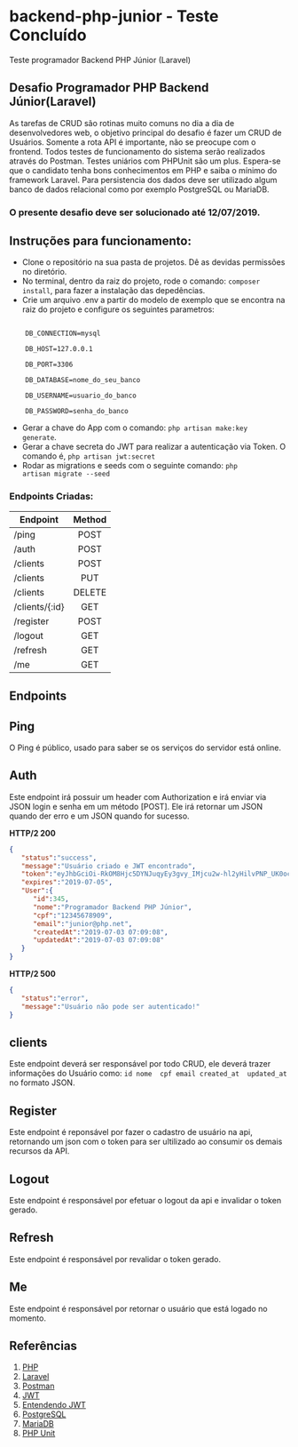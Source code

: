 # backend-php-junior - Teste Concluído
Teste programador Backend PHP Júnior (Laravel)

## Desafio Programador PHP Backend Júnior(Laravel)
As tarefas de CRUD são rotinas muito comuns no dia a dia de desenvolvedores web, o objetivo principal do desafio é fazer um CRUD de Usuários. Somente a rota API é importante, não se preocupe com o frontend. 
Todos testes de funcionamento do sistema serão realizados através do Postman.
Testes uniários com PHPUnit são um plus.
Espera-se que o candidato tenha bons conhecimentos em PHP e saiba o mínimo do framework Laravel. 
Para persistencia dos dados deve ser utilizado algum banco de dados relacional como por exemplo PostgreSQL ou MariaDB.

### O presente desafio deve ser solucionado até 12/07/2019. 

## Instruções para funcionamento:
- Clone o repositório na sua pasta de projetos. Dê as devidas permissões no diretório.
- No terminal, dentro da raiz do projeto, rode o comando: <code>composer install</code>, para fazer a instalação das depedências.
- Crie um arquivo .env a partir do modelo de exemplo que se encontra na raiz do projeto e configure os seguintes parametros:

<code>
    DB_CONNECTION=mysql <br>
    DB_HOST=127.0.0.1    <br>
    DB_PORT=3306  <br>
    DB_DATABASE=nome_do_seu_banco <br>
    DB_USERNAME=usuario_do_banco<br>
    DB_PASSWORD=senha_do_banco
</code>

- Gerar a chave do App com o comando: <code>php artisan make:key generate</code>.
- Gerar a chave secreta do JWT para realizar a autenticação via Token. O comando é, <code>php artisan jwt:secret</code>
- Rodar as migrations e seeds com o seguinte comando: <code>php artisan migrate --seed</code>


### Endpoints Criadas:

| Endpoint              | Method |
|-----------------------|:------:|
| /ping                 |  POST  |
| /auth                 |  POST  |
| /clients              |  POST  |
| /clients              |  PUT   |
| /clients              | DELETE |
| /clients/{:id}        |  GET   |
| /register             |  POST  |
| /logout               |  GET   |
| /refresh              |  GET   |
| /me                   |  GET   |


## Endpoints

## Ping
O Ping é público, usado para saber se os serviços do servidor está online.

## Auth

Este endpoint irá possuir um header com Authorization e irá enviar via JSON login e senha em um método [POST].
Ele irá retornar um JSON quando der erro e um JSON quando for sucesso.

**HTTP/2 200**
```json
{  
   "status":"success",
   "message":"Usuário criado e JWT encontrado",
   "token":"eyJhbGciOi-RkOM8Hjc5DYNJuqyEy3gvy_IMjcu2w-hl2yHilvPNP_UK0ocUxaKdsD5oS5fV-TYlfH_k",
   "expires":"2019-07-05",
   "User":{ 
      "id":345,
      "nome":"Programador Backend PHP Júnior",
      "cpf":"12345678909",
      "email":"junior@php.net",
      "createdAt":"2019-07-03 07:09:08",
      "updatedAt":"2019-07-03 07:09:08"
   }
}
```

**HTTP/2 500**
```json
{  
   "status":"error",
   "message":"Usuário não pode ser autenticado!"
}
```

## clients

Este endpoint deverá ser responsável por todo CRUD, ele deverá trazer informações do Usuário como:
``
  id
  nome 
  cpf
  email
  created_at 
  updated_at 
``
no formato JSON.

## Register

Este endpoint é reponsável por fazer o cadastro de usuário na api, retornando um  json com o token para ser ultilizado ao consumir os demais recursos da API.
 
## Logout

Este endpoint é responsável por efetuar o logout da api e invalidar o token gerado.

## Refresh

Este endpoint é responsável por revalidar o token gerado.

## Me

Este endpoint é responsável por retornar o usuário que está logado no momento.
 
 
## Referências
1. [PHP](https://www.php.net/)
1. [Laravel](https://laravel.com)
1. [Postman](https://www.getpostman.com/)
1. [JWT](https://jwt.io/)
1. [Entendendo JWT](https://medium.com/tableless/entendendo-tokens-jwt-json-web-token-413c6d1397f6)
1. [PostgreSQL](https://www.postgresql.org/)
1. [MariaDB](https://mariadb.com/kb/pt-br/sobre-o-mariadb/)
1. [PHP Unit](https://phpunit.de/)
